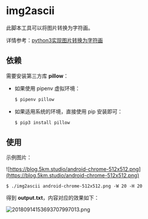 # img2ascii

此脚本工具可以将图片转换为字符画。

详情参考：[python3实现图片转换为字符画](https://blog.5km.studio/2018/09/14/image2charspic/)

## 依赖

需要安装第三方库 **pillow**：

- 如果使用 pipenv 虚拟环境：

    ```sh
    $ pipenv pillow
    ```

- 如果适用系统的环境，直接使用 pip 安装即可：

    ```sh
    $ pip3 install pillow
    ```

## 使用

示例图片：

![https://blog.5km.studio/android-chrome-512x512.png](https://blog.5km.studio/android-chrome-512x512.png)

```
$ ./img2ascii android-chrome-512x512.png -W 20 -H 20
```

得到 **output.txt**，内容对应的效果如下：

![20180914153693707997013.png](http://p9fh104m8.bkt.clouddn.com/20180914153693707997013.png)